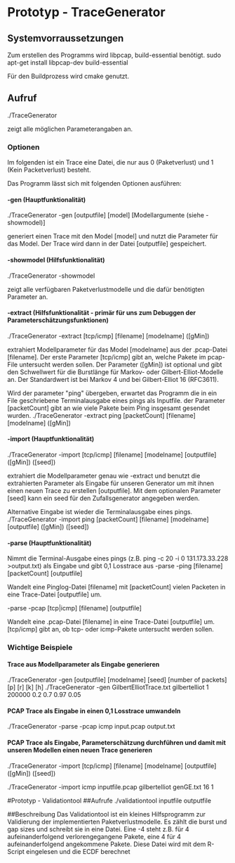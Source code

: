 # Prototyp - TraceGenerator
## Systemvorraussetzungen
Zum erstellen des Programms wird libpcap, build-essential benötigt.
sudo apt-get install libpcap-dev build-essential

Für den Buildprozess wird cmake genutzt.

## Aufruf
./TraceGenerator

zeigt alle möglichen Parameterangaben an.

### Optionen
Im folgenden ist ein Trace eine Datei, die nur aus 0 (Paketverlust) und 1 (Kein Packetverlust) besteht.

Das Programm lässt sich mit folgenden Optionen ausführen:
#### -gen (Hauptfunktionalität)
./TraceGenerator -gen [outputfile] [model] [Modellargumente (siehe -showmodel)]

generiert einen Trace mit den Model [model] und nutzt die Parameter für das Model. Der Trace wird dann in der Datei [outputfile] gespeichert.
#### -showmodel (Hilfsfunktionalität)
./TraceGenerator -showmodel

zeigt alle verfügbaren Paketverlustmodelle und die dafür benötigten Parameter an.
#### -extract (Hilfsfunktionalität - primär für uns zum Debuggen der Parameterschätzungsfunktionen)
./TraceGenerator -extract [tcp/icmp] [filename] [modelname] ([gMin])

extrahiert Modellparameter für das Model [modelname] aus der .pcap-Datei [filename]. Der erste Parameter [tcp/icmp] gibt an, welche Pakete im pcap-File untersucht werden sollen. Der Parameter ([gMin]) ist optional und gibt den Schwellwert für die Burstlänge für Markov- oder Gilbert-Elliot-Modelle an. Der Standardwert ist bei Markov 4 und bei Gilbert-Elliot 16 (RFC3611).

Wird der parameter "ping" übergeben, erwartet das Programm die in ein File geschriebene Terminalausgabe eines pings als Inputfile.
der Parameter [packetCount] gibt an wie viele Pakete beim Ping insgesamt gesendet wurden.
./TraceGenerator -extract ping [packetCount] [filename] [modelname] ([gMin])

#### -import (Hauptfunktionalität)
./TraceGenerator -import [tcp/icmp] [filename] [modelname] [outputfile] ([gMin]) ([seed])

extrahiert die Modellparameter genau wie -extract und benutzt die extrahierten Parameter als Eingabe für unseren Generator um mit ihnen einen neuen Trace zu erstellen [outputfile]. Mit dem optionalen Parameter [seed] kann ein seed für den Zufallsgenerator angegeben werden.

Alternative Eingabe ist wieder die Terminalausgabe eines pings.
./TraceGenerator -import ping [packetCount] [filename] [modelname] [outputfile] ([gMin]) ([seed])
#### -parse (Hauptfunktionalität)
Nimmt die Terminal-Ausgabe eines pings (z.B. ping -c 20 -i 0 131.173.33.228 >output.txt) als Eingabe und gibt 0,1 Losstrace aus
-parse -ping [filename] [packetCount] [outputfile]

Wandelt eine Pinglog-Datei [filename] mit [packetCount] vielen Packeten in eine Trace-Datei [outputfile] um.

-parse -pcap [tcp|icmp] [filename] [outputfile]

Wandelt eine .pcap-Datei [filename] in eine Trace-Datei [outputfile] um. [tcp/icmp] gibt an, ob tcp- oder icmp-Pakete untersucht werden sollen.

### Wichtige Beispiele
#### Trace aus Modellparameter als Eingabe generieren
./TraceGenerator -gen [outputfile] [modelname] [seed] [number of packets] [p] [r] [k] [h]
./TraceGenerator -gen GilbertElliotTrace.txt gilbertelliot 1 200000 0.2 0.7 0.97 0.05

#### PCAP Trace als Eingabe in einen 0,1 Losstrace umwandeln
./TraceGenerator -parse -pcap icmp input.pcap output.txt

#### PCAP Trace als Eingabe, Parameterschätzung durchführen und damit mit unseren Modellen einen neuen Trace generieren
./TraceGenerator -import [tcp/icmp] [filename] [modelname] [outputfile] ([gMin]) ([seed])

./TraceGenerator -import icmp inputfile.pcap gilbertelliot genGE.txt 16 1

#Prototyp - Validationtool
##Aufrufe
./validationtool inputfile outputfile

##Beschreibung
Das Validationtool ist ein kleines Hilfsprogramm zur Validierung der implementierten Paketverlustmodelle.
Es zählt die burst und gap sizes und schreibt sie in eine Datei.
Eine -4 steht z.B. für 4 aufeinanderfolgend verlorengegangene Pakete, eine 4 für 4 aufeinanderfolgend angekommene Pakete.
Diese Datei wird mit dem R-Script eingelesen und die ECDF berechnet